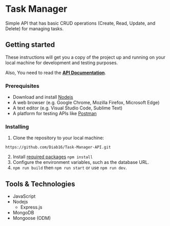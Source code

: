 # Task Manager

Simple API that has basic CRUD operations (Create, Read, Update, and Delete) for managing tasks.

## Getting started

These instructions will get you a copy of the project up and running on your local machine for development and testing purposes.

Also, You need to read the [**API Documentation**](https://github.com/Diab16/Task-Manager-API/blob/main/Documentation.md).

### Prerequisites

- Download and install [Nodejs](https://nodejs.org/en)
- A web browser (e.g. Google Chrome, Mozilla Firefox, Microsoft Edge)
- A text editor (e.g. Visual Studio Code, Sublime Text)
- A platform for testing APIs like [Postman](https://www.postman.com/downloads/)

### Installing

1. Clone the repository to your local machine:

```HTTPS
https://github.com/Diab16/Task-Manager-API.git
```

2. Install [required packages](https://github.com/Diab16/Task-Manager-API/blob/main/package.json) `npm install`
3. Configure the environment variables, such as the database URL.
4. `npm run build` then `npm run start` or use `npm run dev`.

## Tools & Technologies

- JavaScript
- Nodejs
  - Express.js
- MongoDB
- Mongoose (ODM)
